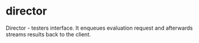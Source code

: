 # director
Director - testers interface. It enqueues evaluation request and afterwards streams results back to the client.
